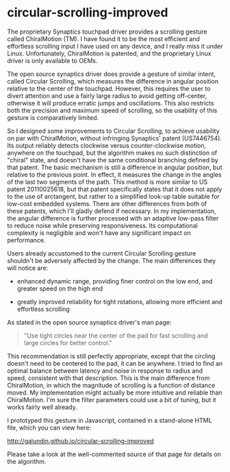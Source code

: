 circular-scrolling-improved
===========================

The proprietary Synaptics touchpad driver provides a scrolling gesture called ChiralMotion (TM). I have found it to be the most efficient and effortless scrolling input I have used on any device, and I really miss it under Linux. Unfortunately, ChiralMotion is patented, and the proprietary Linux driver is only available to OEMs.

The open source synaptics driver does provide a gesture of similar intent, called Circular Scrolling, which measures the difference in angular position relative to the center of the touchpad. However, this requires the user to divert attention and use a fairly large radius to avoid getting off-center, otherwise it will produce erratic jumps and oscillations. This also restricts both the precision and maximum speed of scrolling, so the usability of this gesture is comparatively limited.

So I designed some improvements to Circular Scrolling, to achieve usability on par with ChiralMotion, without infringing Synaptics' patent (US7446754). Its output reliably detects clockwise versus counter-clockwise motion, anywhere on the touchpad, but the algorithm makes no such distinction of "chiral" state, and doesn't have the same conditional branching defined by that patent. The basic mechanism is still a difference in angular position, but relative to the previous point. In effect, it measures the change in the angles of the last two segments of the path. This method is more similar to US patent 20110025618, but that patent specifically states that it does not apply to the use of arctangent, but rather to a simplified look-up table suitable for low-cost embedded systems. There are other differences from both of these patents, which I'll gladly defend if necessary. In my implementation, the angular difference is further processed with an adaptive low-pass filter to reduce noise while preserving responsiveness. Its computational complexity is negligible and won't have any significant impact on performance.

Users already accustomed to the current Circular Scrolling gesture shouldn't be adversely affected by the change. The main differences they will notice are:

* enhanced dynamic range, providing finer control
 on the low end, and greater speed on the high end

* greatly improved reliability for tight rotations, 
 allowing more efficient and effortless scrolling

As stated in the open source synaptics driver's man page:

> "Use tight circles near the center of the pad for fast scrolling and large circles for better control."

This recommendation is still perfectly appropriate, except that the circling doesn't need to be centered to the pad, it can be anywhere. I tried to find an optimal balance between latency and noise in response to radius and speed, consistent with that description. This is the main difference from ChiralMotion, in which the magnitude of scrolling is a function of distance moved. My implementation might actually be more intuitive and reliable than ChiralMotion. I'm sure the filter parameters could use a bit of tuning, but it works fairly well already.

I prototyped this gesture in Javascript, contained in a stand-alone HTML file, which you can view here:

http://galundin.github.io/circular-scrolling-improved

Please take a look at the well-commented source of that page for details on the algorithm.
